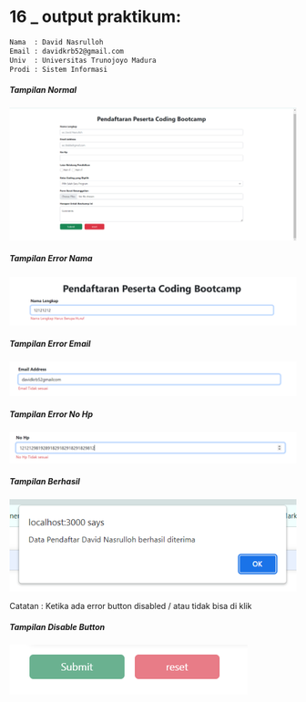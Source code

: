 # 16 \_ output praktikum:

```
Nama  : David Nasrulloh
Email : davidkrb52@gmail.com
Univ  : Universitas Trunojoyo Madura
Prodi : Sistem Informasi
```

##### Tampilan Normal

![file1](./prak1.png)

##### Tampilan Error Nama

![file2](./prak2.png)

##### Tampilan Error Email

![file3](./prak3.png)

##### Tampilan Error No Hp

![file4](./prak4.png)

##### Tampilan Berhasil

![file5](./prak5.png)

Catatan : Ketika ada error button disabled / atau tidak bisa di klik

##### Tampilan Disable Button

![file6](./prak6.png)
